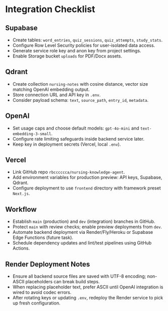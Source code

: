 ﻿# Integration Checklist

## Supabase
- Create tables: `word_entries`, `quiz_sessions`, `quiz_attempts`, `study_stats`.
- Configure Row Level Security policies for user-isolated data access.
- Generate service role key and anon key from project settings.
- Enable Storage bucket `uploads` for PDF/Docx assets.

## Qdrant
- Create collection `nursing-notes` with cosine distance, vector size matching OpenAI embedding output.
- Store connection URL and API key in `.env`.
- Consider payload schema: `text`, `source_path`, `entry_id`, `metadata`.

## OpenAI
- Set usage caps and choose default models: `gpt-4o-mini` and `text-embedding-3-small`.
- Configure rate limiting safeguards inside backend service later.
- Keep key in deployment secrets (Vercel, local `.env`).

## Vercel
- Link GitHub repo `rbcccccca/nursing-knowledge-agent`.
- Add environment variables for production preview: API keys, Supabase, Qdrant.
- Configure deployment to use `frontend` directory with framework preset `Next.js`.

## Workflow
- Establish `main` (production) and `dev` (integration) branches in GitHub.
- Protect `main` with review checks; enable preview deployments from `dev`.
- Automate backend deployment via Render/Fly/Heroku or Supabase Edge Functions (future task).
- Schedule dependency updates and lint/test pipelines using GitHub Actions.

## Render Deployment Notes
- Ensure all backend source files are saved with UTF-8 encoding; non-ASCII placeholders can break build steps.
- When replacing placeholder text, prefer ASCII until OpenAI integration is wired to avoid codec errors.
- After rotating keys or updating `.env`, redeploy the Render service to pick up fresh configuration.
